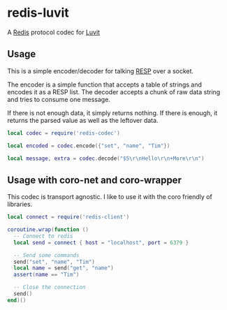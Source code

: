 # redis-luvit

A [Redis][] protocol codec for [Luvit][]

## Usage

This is a simple encoder/decoder for talking [RESP][] over a socket.

The encoder is a simple function that accepts a table of strings and encodes
it as a RESP list.  The decoder accepts a chunk of raw data string and tries to
consume one message.

If there is not enough data, it simply returns nothing.  If there is enough, it
returns the parsed value as well as the leftover data.

```lua
local codec = require('redis-codec')

local encoded = codec.encode({"set", "name", "Tim"})

local message, extra = codec.decode("$5\r\nHello\r\n+More\r\n")
```

## Usage with coro-net and coro-wrapper

This codec is transport agnostic.  I like to use it with the coro friendly of
libraries.

```lua
local connect = require('redis-client')

coroutine.wrap(function ()
  -- Connect to redis
  local send = connect { host = "localhost", port = 6379 }

  -- Send some commands
  send("set", "name", "Tim")
  local name = send("get", "name")
  assert(name == "Tim")

  -- Close the connection
  send()
end)()
```

[Redis]: http://redis.io/
[Luvit]: https://luvit.io/
[RESP]: http://redis.io/topics/protocol
